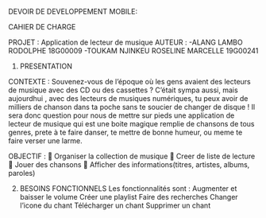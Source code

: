 DEVOIR DE DEVELOPPEMENT MOBILE:

CAHIER DE CHARGE

PROJET : Application de lecteur de musique
AUTEUR : -ALANG LAMBO RODOLPHE 18G00009
	-TOUKAM NJINKEU ROSELINE MARCELLE 19G00241



1.	PRESENTATION

CONTEXTE :
Souvenez-vous de l’époque où les gens avaient des lecteurs de musique  avec des CD ou des cassettes ? 
C’était sympa aussi, mais aujourdhui , avec des lecteurs de  musiques numériques, 
tu peux avoir de milliers de chanson dans ta poche sans te soucier de changer de disque ! 
Il sera donc question pour nous de mettre sur pieds une application de lecteur de musique qui
est une boite magique remplie de chansons de tous genres, prete à te faire danser, te mettre de bonne humeur, 
ou meme te faire verser une larme. 

OBJECTIF :
	Organiser la collection de musique
	Creer de liste de lecture
	Jouer des chansons
	Afficher des informations(titres, artistes, albums, paroles)

2.	BESOINS FONCTIONNELS
 Les fonctionnalités sont :
 	Augmenter et baisser le volume
 	Créer une playlist
 	Faire des recherches
 	Changer l’icone du chant
 	Télécharger un chant
 	Supprimer un chant



